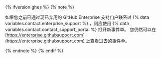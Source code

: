 {% ifversion ghes %}
{% note %}

如果您之前已通过现已弃用的 GitHub Enterprise 支持门户联系过 {% data variables.contact.enterprise_support %} ，则应使用 {% data variables.contact.contact_support_portal %} 打开新事件单。 您仍然可以在 [https://enterprise.githubsupport.com](https://enterprise.githubsupport.com) 上查看过去的事件单。

{% endnote %}
{% endif %}
